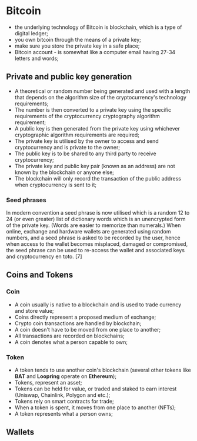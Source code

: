 # Bitcoin

- the underlying technology of Bitcoin is blockchain, which is a type of digital ledger;
- you own bitcoin through the means of a private key; 
- make sure you store the private key in a safe place; 
- Bitcoin account - is somewhat like a computer email having 27-34 letters and words;

## Private and public key generation

- A theoretical or random number being generated and used with a length that depends on the algorithm size of the cryptocurrency's technology requirements;
- The number is then converted to a private key using the specific requirements of the cryptocurrency cryptography algorithm requirement;
- A public key is then generated from the private key using whichever cryptographic algorithm requirements are required;
- The private key is utilised by the owner to access and send cryptocurrency and is private to the owner;
- The public key is to be shared to any third party to receive cryptocurrency;
- The private key and public key pair (known as an address) are not known by the blockchain or anyone else; 
- The blockchain will only record the transaction of the public address when cryptocurrency is sent to it;

### Seed phrases

In modern convention a seed phrase is now utilised which is a random 12 to 24 (or even greater) list of dictionary words which is an unencrypted form of the private key. (Words are easier to memorize than numerals.) When online, exchange and hardware wallets are generated using random numbers, and a seed phrase is asked to be recorded by the user, hence when access to the wallet becomes misplaced, damaged or compromised, the seed phrase can be used to re-access the wallet and associated keys and cryptocurrency en toto. [7]

## Coins and Tokens

### Coin

- A coin usually is native to a blockchain and is used to trade currency and store value;
- Coins directly represent a proposed medium of exchange;
- Crypto coin transactions are handled by blockchain;
- A coin doesn't have to be moved from one place to another;
- All transactions are recorded on blockchains;
- A coin denotes what a person capable to own;

### Token

- A token tends to use another coin's blockchain (several other tokens like **BAT** and **Loopring** operate on **Ethereum**);
- Tokens, represent an asset; 
- Tokens can be held for value, or traded and staked to earn interest (Uniswap, Chainlink, Polygon and etc.); 
- Tokens rely on smart contracts for trade;
- When a token is spent, it moves from one place to another (NFTs);  
- A token represents what a person owns;

## Wallets
